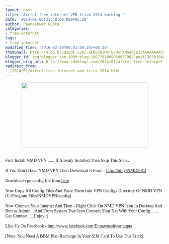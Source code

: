 ```yaml
---
layout: post
title: 'Airtel free internet VPN trick 2014 working '
date: '2014-01-06T21:48:00.000+05:30'
author: Pawneshwer Gupta
categories:
- free-internet
tags:
- free internet
modified_time: '2016-02-20T06:51:59.247+05:30'
thumbnail: http://4.bp.blogspot.com/-4LOuCUiNoTU/UsrXMoqRjLI/AAAAAAAAFzo/kOZj2J-SVSo/s72-c/AirtelHacking.jpg
blogger_id: tag:blogger.com,1999:blog-1967791069058877982.post-3830104839907657683
blogger_orig_url: http://www.edablogs.com/2014/01/airtel-free-internet-vpn-trick-2014.html
redirect_from:
- /2014/01/airtel-free-internet-vpn-trick-2014.html
---
```


<div dir="ltr" style="text-align: left;" trbidi="on"><div class="separator" style="clear: both; text-align: center;"><a href="http://4.bp.blogspot.com/-4LOuCUiNoTU/UsrXMoqRjLI/AAAAAAAAFzo/kOZj2J-SVSo/s1600/AirtelHacking.jpg" imageanchor="1" style="margin-left: 1em; margin-right: 1em;"><img border="0" src="http://4.bp.blogspot.com/-4LOuCUiNoTU/UsrXMoqRjLI/AAAAAAAAFzo/kOZj2J-SVSo/s1600/AirtelHacking.jpg" height="207" width="400" /></a></div><span style="font-family: Georgia, Times New Roman, serif;"><br /></span><span style="font-family: Georgia, Times New Roman, serif;"><br /></span><span style="font-family: Georgia, Times New Roman, serif;">First Install NMD VPN ...... If Already Installed Then Skip This Step...</span><br /><span style="font-family: Georgia, Times New Roman, serif;"><br /></span><span style="font-family: Georgia, Times New Roman, serif;">If You Don't Have NMD VPN Then Download It From - <a href="http://bit.ly/NMD2014">http://bit.ly/NMD2014</a></span><br /><span style="font-family: Georgia, Times New Roman, serif;"><br /></span><span style="font-family: Georgia, Times New Roman, serif;">Download vpn config file from <a href="https://sites.google.com/site/androidplacez/downloads/androidplace.org%20-%20Airtel%20New%20BBM%20Trick%202014.zip?attredirects=0&amp;d=1" target="_blank">here</a></span><br /><span style="font-family: Georgia, Times New Roman, serif;"><br /></span><span style="font-family: Georgia, Times New Roman, serif;">Now Copy All Config Files And Paste Them Into VPN Configs Directory Of NMD VPN (C:\Program Files\NMDVPN\config)</span><br /><span style="font-family: Georgia, Times New Roman, serif;"><br /></span><span style="font-family: Georgia, Times New Roman, serif;">Now Connect Your Internet And Then - Right Click On NMD VPN Icon In Desktop And Run as Admin... And From System Tray Icon Connect Your Net With Your Config ....... Get Connect .... Enjoy :)</span><br /><span style="font-family: Georgia, Times New Roman, serif;"><br /></span><span style="font-family: Georgia, Times New Roman, serif;">Like Us On Facebook - <a href="http://www.facebook.com/Er.pawneshwer.gupta">http://www.facebook.com/Er.pawneshwer.gupta</a></span><br /><span style="font-family: Georgia, Times New Roman, serif;"><br /></span><span style="font-family: Georgia, Times New Roman, serif;">[Note: You Need A BBM Plan Recharge In Your SIM Card To Use This Trick]</span></div>